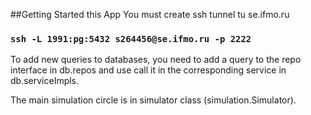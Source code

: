 ##Getting Started this App
You must create ssh tunnel tu se.ifmo.ru
### `ssh -L 1991:pg:5432 s264456@se.ifmo.ru -p 2222`

To add new queries to databases, you need to add a query to the repo interface in db.repos and use call it in the corresponding service in db.serviceImpls.

The main simulation circle is in simulator class (simulation.Simulator).
